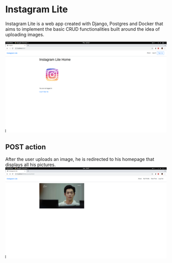 # Instagram Lite
Instagram Lite is a web app created with Django, Postgres and Docker that aims to implement the basic CRUD functionalities built around the idea of uploading images.  

![Instagram Lite Homepage](/static/images/instagram_lite_homepage.png)

## POST action 
After the user uploads an image, he is redirected to his homepage that displays all his pictures.
![Sample User Profile Page](/static/images/post.png)